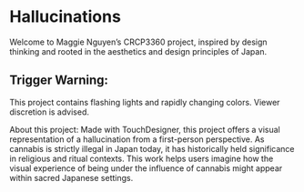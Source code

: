 # Hallucinations
Welcome to Maggie Nguyen’s CRCP3360 project, inspired by design thinking and rooted in the aesthetics and design principles of Japan.

## Trigger Warning: 
This project contains flashing lights and rapidly changing colors. Viewer discretion is advised. 

About this project: 
Made with TouchDesigner, this project offers a visual representation of a hallucination from a first-person perspective. As cannabis is strictly illegal in Japan today, it has historically held significance in religious and ritual contexts. This work helps users imagine how the visual experience of being under the influence of cannabis might appear within sacred Japanese settings. 
